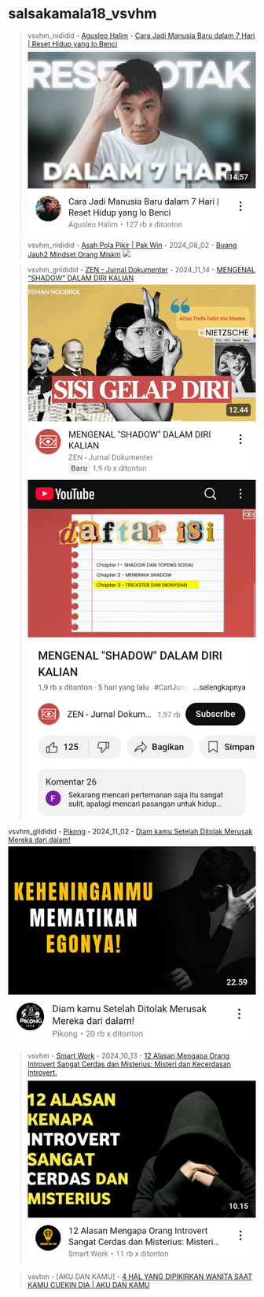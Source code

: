 # salsakamala18_vsvhm
> vsvhm_nididid - [Agusleo Halim](https://m.youtube.com/@AgusleoHalim) - [Cara Jadi Manusia Baru dalam 7 Hari | Reset Hidup yang lo Benci](https://youtu.be/gPdKGv9ZuAU) <img src="media/gPdKGv9ZuAU/Screenshot_2024-11-12-21-11-46-22.png">


> vsvhm_nididid - [Asah Pola Pikir | Pak Win](https://m.youtube.com/@ASAHPOLAPIKIR) - 2024_08_02 - [Buang Jauh2 Mindset Orang Miskin](https://youtu.be/tnCrA6CCYkM) <img src="media/tnCrA6CCYkM/">


> vsvhm_gnididid - [ZEN - Jurnal Dokumenter](https://m.youtube.com/@JurnalDokumenter) - 2024_11_14 - [MENGENAL "SHADOW" DALAM DIRI KALIAN](https://youtu.be/N4BjUDL-yNE) <img src="media/N4BjUDL-yNE/Screenshot_2024-11-20-06-31-08-94.png"> <img src="media/N4BjUDL-yNE/Screenshot_2024-11-20-06-41-03-94.png">


vsvhm_glididid - [Pikong](https://m.youtube.com/@Pikong1996) - 2024_11_02 - [Diam kamu Setelah Ditolak Merusak Mereka dari dalam!](https://youtu.be/qjIry_YKLPw) <img src="media/qjIry_YKLPw/Screenshot_2024-11-20-07-00-44-65.png">


> vsvhm - [Smart Work](https://m.youtube.com/@SmartWorksakti) - 2024_10_13 - [12 Alasan Mengapa Orang Introvert Sangat Cerdas dan Misterius: Misteri dan Kecerdasan Introvert.](https://youtu.be/GqUZLY0f1oo) <img src="media/GqUZLY0f1oo/Screenshot_2024-11-20-07-14-56-78.png">

> vsvhm - [AKU DAN KAMU] - [4 HAL YANG DIPIKIRKAN WANITA SAAT KAMU CUEKIN DIA | AKU DAN KAMU](https://youtu.be/hF6Om3OetkM)

